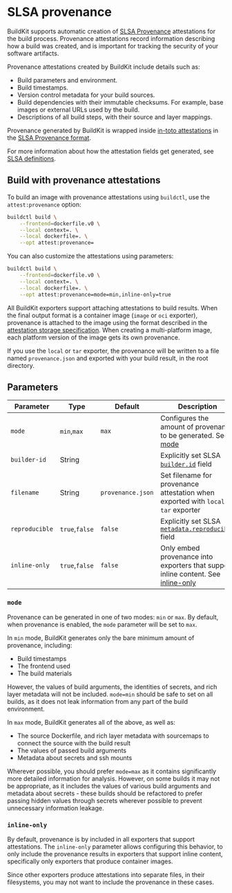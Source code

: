 # SLSA provenance

BuildKit supports automatic creation of [SLSA Provenance](https://slsa.dev/provenance)
attestations for the build process. Provenance attestations record information describing
how a build was created, and is important for tracking the security of your software
artifacts.

Provenance attestations created by BuildKit include details such as:

- Build parameters and environment.
- Build timestamps.
- Version control metadata for your build sources.
- Build dependencies with their immutable checksums. For example, base images or external URLs used by the build.
- Descriptions of all build steps, with their source and layer mappings.

Provenance generated by BuildKit is wrapped inside [in-toto attestations](https://github.com/in-toto/attestation)
in the [SLSA Provenance format](https://slsa.dev/provenance/v0.2).

For more information about how the attestation fields get generated, see [SLSA definitions](./slsa-definitions.md).

## Build with provenance attestations

To build an image with provenance attestations using `buildctl`, use the `attest:provenance` option:

```bash
buildctl build \
    --frontend=dockerfile.v0 \
    --local context=. \
    --local dockerfile=. \
    --opt attest:provenance=
```

You can also customize the attestations using parameters:

```bash
buildctl build \
    --frontend=dockerfile.v0 \
    --local context=. \
    --local dockerfile=. \
    --opt attest:provenance=mode=min,inline-only=true
```

All BuildKit exporters support attaching attestations to build results.
When the final output format is a container image (`image` or `oci` exporter), provenance is attached
to the image using the format described in the [attestation storage specification](./attestation-storage.md).
When creating a multi-platform image, each platform version of the image gets its own provenance.

If you use the `local` or `tar` exporter, the provenance will be written to a file named `provenance.json`
and exported with your build result, in the root directory.

## Parameters

| Parameter      | Type           | Default           | Description                                                                                                 |
| -------------- | -------------- | ---------------- | ----------------------------------------------------------------------------------------------------------- |
| `mode`         | `min`,`max`    | `max`             | Configures the amount of provenance to be generated. See [mode](#mode)                                      |
| `builder-id`   | String         |                   | Explicitly set SLSA [`builder.id`](https://slsa.dev/provenance/v0.2#builder.id) field                       |
| `filename`     | String         | `provenance.json` | Set filename for provenance attestation when exported with `local` or `tar` exporter |
| `reproducible` | `true`,`false` | `false`           | Explicitly set SLSA [`metadata.reproducible`](https://slsa.dev/provenance/v0.2#metadata.reproducible) field |
| `inline-only`  | `true`,`false` | `false`           | Only embed provenance into exporters that support inline content. See [inline-only](#inline-only)           |

### `mode`

Provenance can be generated in one of two modes: `min` or `max`. By default,
when provenance is enabled, the `mode` parameter will be set to `max`.

In `min` mode, BuildKit generates only the bare minimum amount of provenance,
including:

- Build timestamps
- The frontend used
- The build materials

However, the values of build arguments, the identities of secrets, and rich
layer metadata will not be included. `mode=min` should be safe to set on all
builds, as it does not leak information from any part of the build environment.

In `max` mode, BuildKit generates all of the above, as well as:

- The source Dockerfile, and rich layer metadata with sourcemaps to connect the
  source with the build result
- The values of passed build arguments
- Metadata about secrets and ssh mounts

Wherever possible, you should prefer `mode=max` as it contains significantly
more detailed information for analysis. However, on some builds it may not be
appropriate, as it includes the values of various build arguments and metadata
about secrets - these builds should be refactored to prefer passing hidden
values through secrets wherever possible to prevent unnecessary information
leakage.

### `inline-only`

By default, provenance is by included in all exporters that support
attestations. The `inline-only` parameter allows configuring this behavior, to
only include the provenance results in exporters that support inline content,
specifically only exporters that produce container images.

Since other exporters produce attestations into separate files, in their
filesystems, you may not want to include the provenance in these cases.

